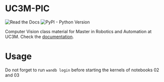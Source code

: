 # UC3M-PIC

![Read the Docs](https://img.shields.io/readthedocs/uc3m-pic?style=flat-square)
![PyPI - Python Version](https://img.shields.io/pypi/pyversions/uc3m-pic?style=flat-square)

Computer Vision class material for Master in Robotics and Automation at UC3M. Check the [documentation](https://uc3m-pic.alvaroramajo.com/es/latest/).


# Usage

Do not forget to run `wandb login` before starting the kernels of notebooks 02 and 03
